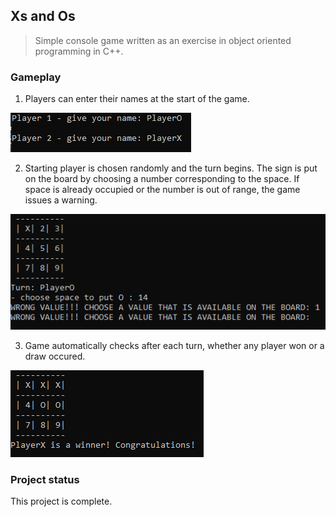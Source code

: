 ## Xs and Os
>Simple console game written as an exercise in object oriented programming in C++.

### Gameplay
1. Players can enter their names at the start of the game.

![Setting names](https://github.com/kolodziejska/Xs_and_Os__game/blob/main/Images/01.PNG)

2. Starting player is chosen randomly and the turn begins. The sign is put on the board by choosing a number corresponding to the space. If space is already occupied or the number is out of range, the game issues a warning.

![Player's turn](https://github.com/kolodziejska/Xs_and_Os__game/blob/main/Images/02.PNG)

3. Game automatically checks after each turn, whether any player won or a draw occured.

![Game's end](https://github.com/kolodziejska/Xs_and_Os__game/blob/main/Images/03.PNG)

### Project status
This project is complete.
